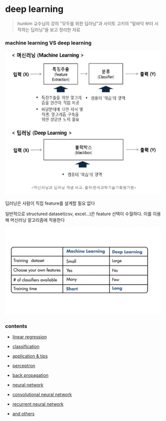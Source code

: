 # deep learning

> hunkim 교수님의 강의 "모두를 위한 딥러닝"과 사이토 고키의 "밑바닥 부터 시작하는 딥러닝"을 보고 정리한 자료





### machine learning VS deep learning



![01](./01.png)



딥러닝은 사람이 직접 feature를 설계할 필요 없다

일반적으로 structured dataset(csv, excel…)은 feature 선택이 수월하다. 이를 이용해 머신러닝 알고리즘에 적용한다



![aaa](./aaa.jpg)





### contents



* [linear regression](./linearRegression)



* [classification](./classification)

* [application & tips](./application&tips)


- [perceptron](./perceptron)



* [back propagation](./backpropagation)



- [neural network](./nn)



* [convolutional neural network](./cnn)



* [recurrent neural network](./rnn)



* [and others](./andOthers)









